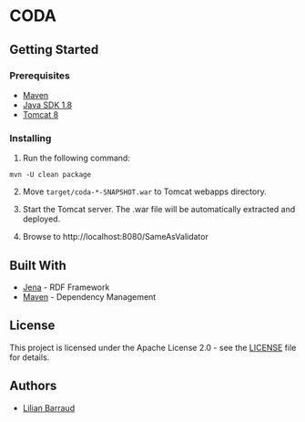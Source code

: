 # CODA

## Getting Started

### Prerequisites

- [Maven](https://maven.apache.org/)
- [Java SDK 1.8](http://www.oracle.com/technetwork/java/javase/downloads/jdk8-downloads-2133151.html)
- [Tomcat 8](https://tomcat.apache.org/download-80.cgi)

### Installing

1. Run the following command:

```
mvn -U clean package
```

2. Move `target/coda-*-SNAPSHOT.war` to Tomcat webapps directory.

3. Start the Tomcat server. The .war file will be automatically extracted and deployed.

4. Browse to http://localhost:8080/SameAsValidator

## Built With

- [Jena](https://jena.apache.org/) - RDF Framework
- [Maven](https://maven.apache.org/) - Dependency Management

## License

This project is licensed under the Apache License 2.0 - see the [LICENSE](LICENSE) file for details.

## Authors

- [Lilian Barraud](https://github.com/BarraudLilian)
